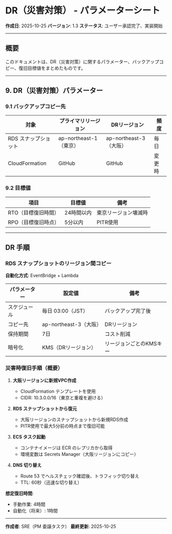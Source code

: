 # DR（災害対策） - パラメーターシート

**作成日**: 2025-10-25
**バージョン**: 1.3
**ステータス**: ユーザー承認完了、実装開始

---

## 概要

このドキュメントは、DR（災害対策）に関するパラメーター、バックアップコピー、復旧目標値をまとめたものです。

---

## 9. DR（災害対策）パラメーター

### 9.1 バックアップコピー先

| 対象 | プライマリリージョン | DRリージョン | 頻度 |
|------|-------------------|-----------|------|
| RDS スナップショット | ap-northeast-1（東京） | ap-northeast-3（大阪） | 毎日 |
| CloudFormation | GitHub | GitHub | 変更時 |

### 9.2 目標値

| 項目 | 目標値 | 備考 |
|------|--------|------|
| RTO（目標復旧時間） | 24時間以内 | 東京リージョン壊滅時 |
| RPO（目標復旧時点） | 5分以内 | PITR使用 |

---

## DR 手順

### RDS スナップショットのリージョン間コピー

**自動化方式**: EventBridge + Lambda

| パラメーター | 設定値 | 備考 |
|------------|--------|------|
| スケジュール | 毎日 03:00（JST） | バックアップ完了後 |
| コピー先 | ap-northeast-3（大阪） | DRリージョン |
| 保持期間 | 7日 | コスト削減 |
| 暗号化 | KMS（DRリージョン） | リージョンごとのKMSキー |

### 災害時復旧手順（概要）

1. **大阪リージョンに新規VPC作成**
   - CloudFormation テンプレートを使用
   - CIDR: 10.3.0.0/16（東京と重複を避ける）

2. **RDS スナップショットから復元**
   - 大阪リージョンのスナップショットから新規RDS作成
   - PITR使用で最大5分前の時点まで復旧可能

3. **ECS タスク起動**
   - コンテナイメージは ECR のレプリカから取得
   - 環境変数は Secrets Manager（大阪リージョンにコピー）

4. **DNS 切り替え**
   - Route 53 でヘルスチェック確認後、トラフィック切り替え
   - TTL: 60秒（迅速な切り替え）

**想定復旧時間**:
- 手動作業: 4時間
- 自動化（将来）: 1時間

---

**作成者**: SRE（PM 委譲タスク）
**最終更新**: 2025-10-25
